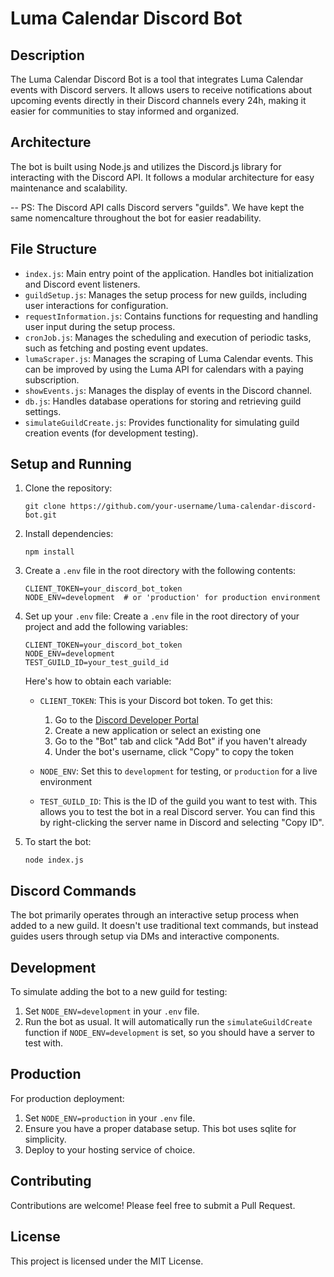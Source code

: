 # Luma Calendar Discord Bot

## Description

The Luma Calendar Discord Bot is a tool that integrates Luma Calendar events with Discord servers. It allows users to receive notifications about upcoming events directly in their Discord channels every 24h, making it easier for communities to stay informed and organized.

## Architecture

The bot is built using Node.js and utilizes the Discord.js library for interacting with the Discord API. It follows a modular architecture for easy maintenance and scalability.

-- PS: The Discord API calls Discord servers "guilds". We have kept the same nomencalture throughout the bot for easier readability.

## File Structure

- `index.js`: Main entry point of the application. Handles bot initialization and Discord event listeners.
- `guildSetup.js`: Manages the setup process for new guilds, including user interactions for configuration.
- `requestInformation.js`: Contains functions for requesting and handling user input during the setup process.
- `cronJob.js`: Manages the scheduling and execution of periodic tasks, such as fetching and posting event updates.
- `lumaScraper.js`: Manages the scraping of Luma Calendar events. This can be improved by using the Luma API for calendars with a paying subscription.
- `showEvents.js`: Manages the display of events in the Discord channel.
- `db.js`: Handles database operations for storing and retrieving guild settings.
- `simulateGuildCreate.js`: Provides functionality for simulating guild creation events (for development testing).

## Setup and Running

1. Clone the repository:
   ```
   git clone https://github.com/your-username/luma-calendar-discord-bot.git
   ```

2. Install dependencies:
   ```
   npm install
   ```

3. Create a `.env` file in the root directory with the following contents:
   ```
   CLIENT_TOKEN=your_discord_bot_token
   NODE_ENV=development  # or 'production' for production environment
   ```

4. Set up your `.env` file:
   Create a `.env` file in the root directory of your project and add the following variables:

   ```
   CLIENT_TOKEN=your_discord_bot_token
   NODE_ENV=development
   TEST_GUILD_ID=your_test_guild_id
   ```

   Here's how to obtain each variable:

   - `CLIENT_TOKEN`: This is your Discord bot token. To get this:
     1. Go to the [Discord Developer Portal](https://discord.com/developers/applications)
     2. Create a new application or select an existing one
     3. Go to the "Bot" tab and click "Add Bot" if you haven't already
     4. Under the bot's username, click "Copy" to copy the token

   - `NODE_ENV`: Set this to `development` for testing, or `production` for a live environment
   - `TEST_GUILD_ID`: This is the ID of the guild you want to test with. This allows you to test the bot in a real Discord server. You can find this by right-clicking the server name in Discord and selecting "Copy ID".

5. To start the bot:
   ```
   node index.js
   ```

## Discord Commands

The bot primarily operates through an interactive setup process when added to a new guild. It doesn't use traditional text commands, but instead guides users through setup via DMs and interactive components.

## Development

To simulate adding the bot to a new guild for testing:

1. Set `NODE_ENV=development` in your `.env` file.
2. Run the bot as usual. It will automatically run the `simulateGuildCreate` function if `NODE_ENV=development` is set, so you should have a server to test with.

## Production

For production deployment:

1. Set `NODE_ENV=production` in your `.env` file.
2. Ensure you have a proper database setup. This bot uses sqlite for simplicity.
3. Deploy to your hosting service of choice.

## Contributing

Contributions are welcome! Please feel free to submit a Pull Request.

## License

This project is licensed under the MIT License.
